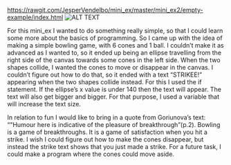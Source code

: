 https://rawgit.com/JesperVendelbo/mini_ex/master/mini_ex2/empty-example/index.html
![ALT TEXT](https://github.com/JesperVendelbo/mini_ex/blob/master/mini_ex2/Sk%C3%A6rmbillede%202018-02-19%20kl.%2013.07.43.png)

For this mini_ex I wanted to do something really simple, so that I could learn some more about the basics of programming. So I came up with the idea of making a simple bowling game, with 6 cones and 1 ball. I couldn’t make it as advanced as I wanted to, so it ended up being an ellipse travelling from the right side of the canvas towards some cones in the left side. When the two shapes collide, I wanted the cones to move or disappear in the canvas. I couldn’t figure out how to do that, so it ended with a text “STRIKEE!” appearing when the two shapes collide instead. For this I used the if statement. If the ellipse’s x value is under 140 then the text will appear. The text will also get bigger and bigger. For that purpose, I used a variable that will increase the text size.

In relation to fun I would like to bring in a quote from Goriunova’s text: “"Humour here is indicative of the pleasure of breakthrough”(p.2). Bowling is a game of breakthroughs. It is a game of satisfaction when you hit a strike. I wish I could figure out how to make the cones disappear, but instead the strike text shows that you just made a strike. For a future task, I could make a program where the cones could move aside. 
